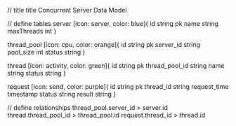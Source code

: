 // title
title Concurrent Server Data Model

// define tables
server [icon: server, color: blue]{
  id string pk
  name string
  maxThreads int
}

thread_pool [icon: cpu, color: orange]{
  id string pk
  server_id string
  pool_size int
  status string
}

thread [icon: activity, color: green]{
  id string pk
  thread_pool_id string
  name string
  status string
}

request [icon: send, color: purple]{
  id string pk
  thread_id string
  request_time timestamp
  status string
  result string
}

// define relationships
thread_pool.server_id > server.id
thread.thread_pool_id > thread_pool.id
request.thread_id > thread.id

